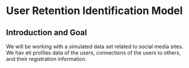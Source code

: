 # User Retention Identification Model

## Introduction and Goal
We will be working with a simulated data set related to social media sites. We hav eti profiles data of the users, connections of the users to others, and their registration information.
